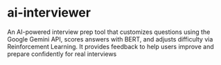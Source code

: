 # ai-interviewer
An AI-powered interview prep tool that customizes questions using the Google Gemini API, scores answers with BERT, and adjusts difficulty via Reinforcement Learning. It provides feedback to help users improve and prepare confidently for real interviews

